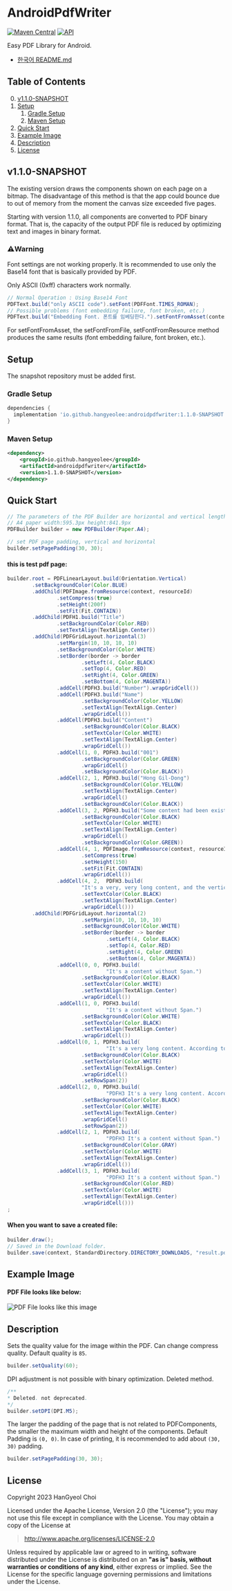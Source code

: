 # AndroidPdfWriter
[![Maven Central](https://maven-badges.herokuapp.com/maven-central/io.github.hangyeolee/androidpdfwriter/badge.svg?style=flat)](https://maven-badges.herokuapp.com/maven-central/io.github.hangyeolee/androidpdfwriter) [![API](https://img.shields.io/badge/API-14%2B-brightgreen.svg?style=flat)](https://android-arsenal.com/api?level=14)

Easy PDF Library for Android.
- [한국어 README.md](./README-ko.md)

## Table of Contents
0. [v1.1.0-SNAPSHOT](#v1.1.0-SNAPSHOT)
1. [Setup](#setup)
   1. [Gradle Setup](#gradle-setup)
   2. [Maven Setup](#maven-setup)
2. [Quick Start](#quick-start)
3. [Example Image](#example-image)
4. [Description](#description)
5. [License](#license)

## v1.1.0-SNAPSHOT
The existing version draws the components shown on each page on a bitmap.
The disadvantage of this method is that the app could bounce due to out of memory from the moment the canvas size exceeded five pages.

Starting with version 1.1.0, all components are converted to PDF binary format.
That is, the capacity of the output PDF file is reduced by optimizing text and images in binary format.
### :warning:Warning
Font settings are not working properly.
It is recommended to use only the Base14 font that is basically provided by PDF.

Only ASCII (0xff) characters work normally.
``` java
// Normal Operation : Using Base14 Font
PDFText.build("only ASCII code").setFont(PDFFont.TIMES_ROMAN);
// Possible problems (font embedding failure, font broken, etc.)
PDFText.build("Embedding Font. 폰트를 임베딩한다.").setFontFromAsset(context, "assetPath.ttf");
```
For setFontFromAsset, the setFontFromFile, setFontFromResource method produces the same results (font embedding failure, font broken, etc.).

## Setup
The snapshot repository must be added first.
### Gradle Setup
``` gradle
dependencies {
  implementation 'io.github.hangyeolee:androidpdfwriter:1.1.0-SNAPSHOT'
}
```

### Maven Setup
``` xml
<dependency>
    <groupId>io.github.hangyeolee</groupId>
    <artifactId>androidpdfwriter</artifactId>
    <version>1.1.0-SNAPSHOT</version>
</dependency>
```

## Quick Start
``` Java
// The parameters of the PDF Builder are horizontal and vertical lengths based on 72 dpi.
// A4 paper width:595.3px height:841.9px
PDFBuilder builder = new PDFBuilder(Paper.A4);

// set PDF page padding, vertical and horizontal
builder.setPagePadding(30, 30);
```

#### this is test pdf page:
``` Java
builder.root = PDFLinearLayout.build(Orientation.Vertical)
        .setBackgroundColor(Color.BLUE)
        .addChild(PDFImage.fromResource(context, resourceId)
                .setCompress(true)
                .setHeight(200f)
                .setFit(Fit.CONTAIN))
        .addChild(PDFH1.build("Title")
                .setBackgroundColor(Color.RED)
                .setTextAlign(TextAlign.Center))
        .addChild(PDFGridLayout.horizontal(3)
                .setMargin(10, 10, 10, 10)
                .setBackgroundColor(Color.WHITE)
                .setBorder(border -> border
                        .setLeft(4, Color.BLACK)
                        .setTop(4, Color.RED)
                        .setRight(4, Color.GREEN)
                        .setBottom(4, Color.MAGENTA))
                .addCell(PDFH3.build("Number").wrapGridCell())
                .addCell(PDFH3.build("Name")
                        .setBackgroundColor(Color.YELLOW)
                        .setTextAlign(TextAlign.Center)
                        .wrapGridCell())
                .addCell(PDFH3.build("Content")
                        .setBackgroundColor(Color.BLACK)
                        .setTextColor(Color.WHITE)
                        .setTextAlign(TextAlign.Center)
                        .wrapGridCell())
                .addCell(1, 0, PDFH3.build("001")
                        .setBackgroundColor(Color.GREEN)
                        .wrapGridCell()
                        .setBackgroundColor(Color.BLACK))
                .addCell(2, 1, PDFH3.build("Hong Gil-Dong")
                        .setBackgroundColor(Color.YELLOW)
                        .setTextAlign(TextAlign.Center)
                        .wrapGridCell()
                        .setBackgroundColor(Color.BLACK))
                .addCell(3, 2, PDFH3.build("Some content had been existed.")
                        .setBackgroundColor(Color.BLACK)
                        .setTextColor(Color.WHITE)
                        .setTextAlign(TextAlign.Center)
                        .wrapGridCell()
                        .setBackgroundColor(Color.GREEN))
                .addCell(4, 1, PDFImage.fromResource(context, resourceId)
                        .setCompress(true)
                        .setHeight(150)
                        .setFit(Fit.CONTAIN)
                        .wrapGridCell())
                .addCell(4, 2,  PDFH3.build(
                        "It's a very, very long content, and the vertical height of the table layout is the same. It's a very, very long content, and the vertical height of the table layout is the same.")
                        .setTextColor(Color.BLACK)
                        .setTextAlign(TextAlign.Center)
                        .wrapGridCell()))
        .addChild(PDFGridLayout.horizontal(2)
                        .setMargin(10, 10, 10, 10)
                        .setBackgroundColor(Color.WHITE)
                        .setBorder(border -> border
                                .setLeft(4, Color.BLACK)
                                .setTop(4, Color.RED)
                                .setRight(4, Color.GREEN)
                                .setBottom(4, Color.MAGENTA))
                .addCell(0, 0, PDFH3.build(
                                "It's a content without Span.")
                        .setBackgroundColor(Color.BLACK)
                        .setTextColor(Color.WHITE)
                        .setTextAlign(TextAlign.Center)
                        .wrapGridCell())
                .addCell(1, 0, PDFH3.build(
                                "It's a content without Span.")
                        .setBackgroundColor(Color.WHITE)
                        .setTextColor(Color.BLACK)
                        .setTextAlign(TextAlign.Center)
                        .wrapGridCell())
                .addCell(0, 1, PDFH3.build(
                                "It's a very long content. According to this content, the vertical height of Table layout is the same. It also has Span applied, and if you do well, you can also go over the page.")
                        .setBackgroundColor(Color.BLACK)
                        .setTextColor(Color.WHITE)
                        .setTextAlign(TextAlign.Center)
                        .wrapGridCell()
                        .setRowSpan(2))
                .addCell(2, 0, PDFH3.build(
                                "PDFH3 It's a very long content. According to this content, the vertical height of Table layout is the same. It also has Span applied, and if you do well, you can also go over the page.")
                        .setBackgroundColor(Color.BLACK)
                        .setTextColor(Color.WHITE)
                        .setTextAlign(TextAlign.Center)
                        .wrapGridCell()
                        .setRowSpan(2))
                .addCell(2, 1, PDFH3.build(
                                "PDFH3 It's a content without Span.")
                        .setBackgroundColor(Color.GRAY)
                        .setTextColor(Color.WHITE)
                        .setTextAlign(TextAlign.Center)
                        .wrapGridCell())
                .addCell(3, 1, PDFH3.build(
                                "PDFH3 It's a content without Span.")
                        .setBackgroundColor(Color.RED)
                        .setTextColor(Color.WHITE)
                        .setTextAlign(TextAlign.Center)
                        .wrapGridCell()))
;
```

#### When you want to save a created file:
``` Java
builder.draw();
// Saved in the Download folder.
builder.save(context, StandardDirectory.DIRECTORY_DOWNLOADS, "result.pdf");
```

## Example Image
#### PDF File looks like below:

![PDF File looks like this image](./android-pdf-writer/src/androidTest/res/drawable/pdftabletest_resultimage.png)


## Description
Sets the quality value for the image within the PDF. Can change compress quality. Default quality is `85`.
``` Java
builder.setQuality(60);
```

DPI adjustment is not possible with binary optimization. Deleted method.
``` Java
/**
* Deleted. not deprecated.
*/
builder.setDPI(DPI.M5);
```

The larger the padding of the page that is not related to PDFComponents, the smaller the maximum width and height of the components. Default Padding is `(0, 0)`. In case of printing, it is recommended to add about `(30, 30)` padding.
``` Java
builder.setPagePadding(30, 30);
```

## License
Copyright 2023 HanGyeol Choi

Licensed under the Apache License, Version 2.0 (the "License"); you may not use this file except in compliance with the License. You may obtain a copy of the License at

> http://www.apache.org/licenses/LICENSE-2.0

Unless required by applicable law or agreed to in writing, software distributed under the License is distributed on an **"as is" basis, without warranties or conditions of any kind**, either express or implied. See the License for the specific language governing permissions and limitations under the License.
